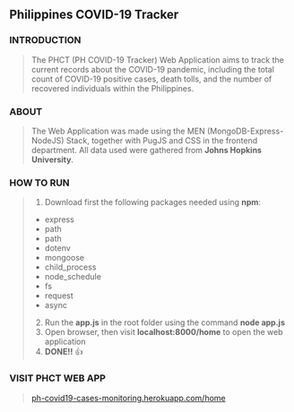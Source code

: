 ## Philippines COVID-19 Tracker 

### INTRODUCTION
> The PHCT (PH COVID-19 Tracker) Web Application aims to track the current records about the COVID-19 pandemic, including the total count of COVID-19 positive cases, death tolls, and the number of recovered individuals within the Philippines.

### ABOUT
> The Web Application was made using the MEN (MongoDB-Express-NodeJS) Stack, together with PugJS and CSS in the frontend department. All data used were gathered from **Johns Hopkins University**.

### HOW TO RUN
> 1. Download first the following packages needed using **npm**:
> - express
> - path
> - path
> - dotenv
> - mongoose
> - child_process
> - node_schedule
> - fs
> - request
> - async
> 2. Run the **app.js** in the root folder using the command **node app.js** 
> 3. Open browser, then visit **localhost:8000/home** to open the web application
> 4. **DONE!!** :+1:

### VISIT PHCT WEB APP
> [ph-covid19-cases-monitoring.herokuapp.com/home](http://ph-covid19-cases-monitoring.herokuapp.com/home)